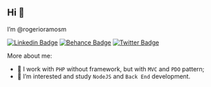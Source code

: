 ## Hi 👋

I’m @rogerioramosm

[![Linkedin Badge](https://img.shields.io/badge/-LinkedIn-blue?style=flat-square&logo=Linkedin&logoColor=white&link=https://www.linkedin.com/in/rogerioramosm/)](https://www.linkedin.com/in/rogerioramosm/)
[![Behance Badge](https://img.shields.io/badge/Behance-1769ff?style=flat-square&logo=behance&logoColor=white&link=https://www.behance.net/rogerioramosm)](https://www.behance.net/rogerioramosm)
[![Twitter Badge](https://img.shields.io/badge/-Twitter-1DA1F2?style=flat-square&logo=twitter&logoColor=white&link=https://twitter.com/rogerioramosm)](https://twitter.com/rogerioramosm)

More about me:
- 🌱 I work with `PHP` without framework, but with `MVC` and `PDO` pattern;
- 👀 I’m interested and study `NodeJS` and `Back End` development.

